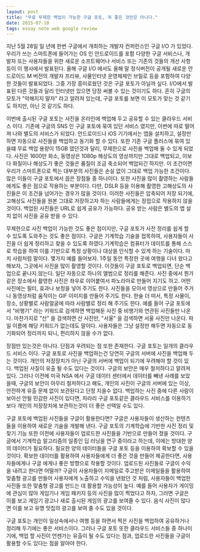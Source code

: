 ```yaml
---
layout: post
title: "무료 무제한 백업이 가능한 구글 포토, 꼭 좋은 것만은 아니다."
date: 2015-07-10
tags: essay note web google review
---
```


지난 5월 28일 일 년에 한번 구글에서 개최하는 개발자 컨퍼런스인 구글 I/O 가 있었다. 우리가 쓰는 스마트폰에 들어가는 OS 인 안드로이드를 포함 다양한 구글 서비스나, 개발자 또는 사용자들을 위한 새로운 소프트웨어나 서비스 또는 기존의 것들의 개선 사항 등이 이 행사에서 발표된다. 올해 구글 I/O 에서도 올해 말 정식버전이 공개될 새로운 안드로이드 M 버전의 개발자 프리뷰, 사물인터넷 운영체제인 브릴로 등을 포함하여 다양한 것들이 발표되었다. 그중 가장 흥미로웠던 것은 구글 포토가 아닐까 싶다. I/O에서 발표된 다른 것들과 달리 인터넷만 있으면 당장 써볼 수 있는 것이기도 하다. 흔히 구글의 모토가 "악해지지 말자" 라고 알려져 있는데, 구글 포토를 보면 이 모토가 맞는 것 같기도 하지만, 아닌 것 같기도 하다.

이번에 출시된 구글 포토는 사진을 온라인에 백업해 두고 공유할 수 있는 클라우드 서비스 이다. 기존에 구글의 SNS 인 구글 포토에 묶여 있던 서비스 였지만, 이번에 따로 떨어져 나와 별도의 서비스가 되었다. 안드로이드나 iOS 기기에서는 앱을 설치하고, 설정만 하면 자동으로 사진들을 백업하고 동기화 할 수 있다. 또한 기존 구글 플러스에 묶여 있을떄 무료 백업 용량이 15GB 였던것과 달리, 무제한으로 사진을 백업해 둘 수 있게 되었다. 사진은 1600만 화소, 동영상은 1080p 해상도의 영상까지만 그대로 백업되고, 이보다 화질이나 해상도가 좋은 것들은 품질이 조금 축소되어 백업되긴 하지만. 이 조건이면 우리가 스마트폰으로 찍는 대부분의 사진들은 손실 없이 그대로 백업 가능한 조건이다. 많은 이들이 구글 포토에서 꼽은 장점들 중 하나이다. 또한 사진을 많이 촬영하는 사람들에게도 좋은 점으로 작용하는 부분이다. 다만, DSLR 등을 이용해 촬영한 고해상도의 사진들은 이 조건을 넘어가는 경우가 많을 것이다. 이러한 사진들은 압축되어 저장 되기에, 고해상도 사진들을 원본 그대로 저장하고자 하는 사람들에게는 장접으로 작용하지 않을 것이다. 백업된 사진들은 URL로 쉽게 공유가 가능하다. 공유 받는 사람은 별도의 앱 설치 없이 사진을 공유 받을 수 있다.

무제한으로 사진 백업이 가능한 것도 좋은 점이지만, 구글 포토가 사전 정리를 쉽게 할 수 있도록 도와주는 것도 좋은 점이다. 구글은 기계학습 기술을 접목하여, 사용자들이 사진을 더 쉽게 정리하고 찾을 수 있도록 하였다.기계학습은 컴퓨터가 데이트를 통해 스스로 학습을 하여 이를 기반으로 특정 상황이나 대상을 인식할 수 있게 하는 기술이다. 마치 사람처럼 말이다. 몇가지 예를 들어보자. 1주일 동안 특정한 곳에 여행을 다녀 왔다고 해보자, 그곳에서 사진을 많이 촬영할 것이다. 이것들이 구글 포토로 백업되면, 단순 백업으로 끝나지 않는다. 일단 자동으로 하나의 앨범으로 정리를 해준다. 사진 중에서 뭔가 같은 장소에서 촬영한 사진은 좌우로 이어붙여서 파노라마로 만들어 지기도 하고. 어떤 사진에는 필터, 효과나 보정을 넣어 주기도 한다. 사진들을 모아서 영상으로 만들어 주거나 동영상처럼 움직이는 GIF 이미지를 만들어 주기도 한다. 한술 더 떠서, 특정 사물이, 장소, 상황별로 사람얼굴에 따라 사람별로 정리 해 주기도 한다. 예를 들어 구글 포토에서 "비행기" 라는 키워드로 검색하면 백업해둔 사진 중 비행기와 연관된 사진들만 나온다. 마찬가지로 "산" 을 검색하면 산 사진만, "서울" 을 검색하면 서울 사진만 나온다. 파일 이름에 해당 키워드가 없는데도 말이다. 사용자들은 그냥 설정만 해두면 자동으로 동기화되어 정리까지 되니, 편리하지 않을 수가 없다.

장점만 있는것은 아니다. 단점과 우려되는 점 또한 존재한다. 구글 포토는 일개의 클라우드 서비스 이다. 구글 포토로 사진을 백업하는건 당연히 구글의 서버에 사진을 백업해 두는 것이다. 개인의 저장장치가 아닌 구글의 서버에 백업이 되기에 우려해야 할 것이 있다. 백업된 사질이 유출 될 수도 있다는 것이다. 구글의 보안은 매우 철저하다고 알려져 있다. 그러나 이전에 미국 NSA 에서 구글 데이터 센터에서 데이터를 빼낸 사례를 보았을때, 구글의 보안이 아무리 철저하다고 해도, 개인의 사진이 구글의 서버에 있는 이상, 안전하게 유출 문제 없이 보관된다고 단정 지을수 없다. 백업하는 사진 중에 다른 사람이 보아선 안될 민감한 사진이 있다면, 차라리 구글 포토같은 클라우드 서비스를 이용하기 보다 개인의 저장장치에 보관하는것이 더 좋은 선택일 수도 있다.

구글 포토에 백업된 사진들을 구글이 활용한다면? 구글은 사용자들이 생산하는 컨텐츠들을 이용하여 새로운 기술을 개발해 낸다. 구글 포토의 기계학습에 기반한 사진 정리 및 찾기 기능 또한 이전에 사용자들이 업로드한 사진들을 기반으로 만들어 졌을 것이다. 구글에서 기계학습 알고리즘의 일종인 딥 러닝을 연구 중이라고 하는데, 이에는 방대한 양의 데이터가 필요하다. 필요한 양의 데이터들을 구글 포토 등을 이용하여 확보할 수 있을 것이다. 확보한 데이터를 활용하여 사용자들에게 더 좋은 것을 만들어 제공한다면, 사용자들에게나 구글 에게나 좋은 방향으로 작용할 것이다. 업로드된 사진들로 구글이 수익을 내려고 한다면 어떨까? 구글이 사용자들이 지메일로 주고받은 이메일들을 활용하여 맞춤형 광고를 만들어 사용자에게 노출하고 수익을 낸왔던 것 처럼, 사용자들이 백업한 사진들 또한 맞춤형 광고를 만드는 데 활용할 가능성이 높다. 예를 들어 사용자가 게이밍에 관심이 많아 게임기나 게임 패키지 등의 사진을 많이 찍었다고 하자, 그러면 구글은 이를 보고 게임기 광고나 새로 출시된 게임의 광고를 보여줄 수 있다. 음식 사진이 많다면 이를 보고 유명 맛집의 광고를 보여 줄 수도 있을 것이다.

구글 포토는 개인이 일상속에서나 여행 등을 하면서 찍은 사진을 백업하여 공유하거나 정리해 두기에는 좋은 서비스이다. 그러나 구글 포토 또한 클라우드 서비스들 중 하나이기에, 백업 할 사진이 언젠가는 유출이 될 수도 있다는 점과, 업로드한 사진들을 구글이 활용할 수도 있다는 점을 알아야 한다.
